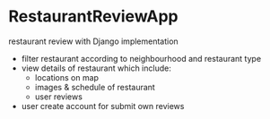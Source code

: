 # RestaurantReviewApp
restaurant review with Django implementation 
- filter restaurant according to neighbourhood and restaurant type
- view details of restaurant which include:
  - locations on map
  - images & schedule of restaurant
  - user reviews
- user create account for submit own reviews
